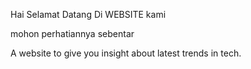 Hai Selamat Datang Di WEBSITE kami


mohon perhatiannya sebentar

A website to give you insight about latest trends in tech.
